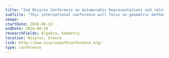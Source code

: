 ```yaml
---
title: "2nd Nisyros Conference on Automorphic Representations and related topics"
subTitle: "This international conference will focus on geometric methods in the theory of automorphic representations."
image:
startDate: 2016-06-13
endDate: 2016-06-18
researchFields: Algebra, Geometry
location: Nisyros, Greece
link: http://www.nisyrosmathconference.org/
type: conference
---
```

